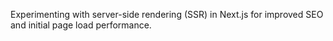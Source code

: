 Experimenting with server-side rendering (SSR) in Next.js for improved SEO and initial page load performance.